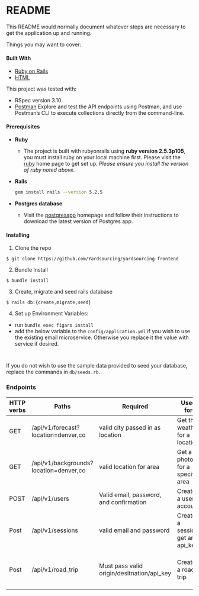 # README

This README would normally document whatever steps are necessary to get the
application up and running.

Things you may want to cover:

#### Built With
* [Ruby on Rails](https://rubyonrails.org)
* [HTML](https://html.com)

This project was tested with:
* RSpec version 3.10
* [Postman](https://www.postman.com/) Explore and test the API endpoints using Postman, and use Postman’s CLI to execute collections directly from the command-line.


#### Prerequisites

* __Ruby__

  - The project is built with rubyonrails using __ruby version 2.5.3p105__, you must install ruby on your local machine first. Please visit the [ruby](https://www.ruby-lang.org/en/documentation/installation/) home page to get set up. _Please ensure you install the version of ruby noted above._

* __Rails__
  ```sh
  gem install rails --version 5.2.5
  ```

* __Postgres database__
  - Visit the [postgresapp](https://postgresapp.com/downloads.html) homepage and follow their instructions to download the latest version of Postgres app.

#### Installing

1. Clone the repo
  ```
  $ git clone https://github.com/Yardsourcing/yardsourcing-frontend
  ```

2. Bundle Install
  ```
  $ bundle install
  ```

3. Create, migrate and seed rails database
  ```
  $ rails db:{create,migrate,seed}
  ```

4. Set up Environment Variables:
  - run `bundle exec figaro install`
  - add the below variable to the `config/application.yml` if you wish to use the existing email microservice. Otherwise you replace it the value with service if desired.
  ```
   
  ```

  If you do not wish to use the sample data provided to seed your database, replace the commands in `db/seeds.rb`.

### Endpoints
| HTTP verbs | Paths  |Required| Used for |Tips|
| ---------- | ------ | ------ |------| --------:|
| GET | /api/v1/forecast?location=denver,co |valid city passed in as location| Get the weather for a location ||
| GET | /api/v1/backgrounds?location=denver,co|valid location for area| Get a photo for a specific area||
| POST | /api/v1/users  | Valid email, password, and confirmation| Create a user account ||Must pass required Json in body|
| Post| /api/v1/sessions  | valid email and password |Create a session get an api_key|Must pass required as Json in body|
| Post| /api/v1/road_trip |Must pass valid origin/desitnation/api_key| Creates a road trip |Must pass required as Json in body|
